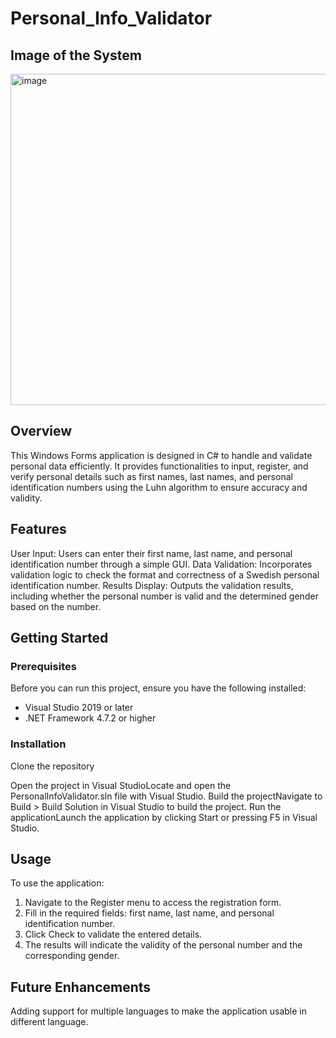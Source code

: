# Personal_Info_Validator

## Image of the System
<img width="530" alt="image" src="https://github.com/mohamadd10/Personal_Info_Validator/assets/119814738/d8a0b4b4-a87a-48c8-a790-271778f21749">

## Overview
This Windows Forms application is designed in C# to handle and validate personal data efficiently. It provides functionalities to input, register, and verify personal details such as first names, last names, and personal identification numbers using the Luhn algorithm to ensure accuracy and validity.


## Features
User Input: Users can enter their first name, last name, and personal identification number through a simple GUI.
Data Validation: Incorporates validation logic to check the format and correctness of a Swedish personal identification number.
Results Display: Outputs the validation results, including whether the personal number is valid and the determined gender based on the number.


## Getting Started
### Prerequisites
Before you can run this project, ensure you have the following installed:

- Visual Studio 2019 or later
- .NET Framework 4.7.2 or higher

### Installation
Clone the repository

Open the project in Visual StudioLocate and open the PersonalInfoValidator.sln file with Visual Studio.
Build the projectNavigate to Build > Build Solution in Visual Studio to build the project.
Run the applicationLaunch the application by clicking Start or pressing F5 in Visual Studio.

## Usage
To use the application:

1. Navigate to the Register menu to access the registration form.
2. Fill in the required fields: first name, last name, and personal identification number.
3. Click Check to validate the entered details.
4. The results will indicate the validity of the personal number and the corresponding gender.

## Future Enhancements
Adding support for multiple languages to make the application usable in different language.
